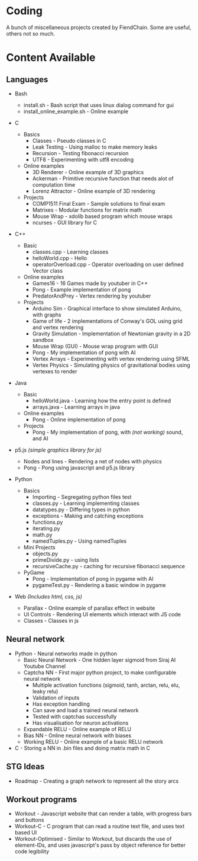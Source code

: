 # Coding
A bunch of miscellaneous projects created by FiendChain. Some are useful, others not so much.

# Content Available

## **Languages**
* Bash
    * install.sh - Bash script that uses linux dialog command for gui
    * install_online_example.sh - Online example

* C
    * Basics
        * Classes - Pseudo classes in C
        * Leak Testing - Using malloc to make memory leaks
        * Recursion - Testing fibonacci recursion
        * UTF8 - Experimenting with utf8 encoding
    * Online examples
        * 3D Renderer - Online example of 3D graphics
        * Ackerman - Primitive recursive function that needs alot of computation time
        * Lorenz Attractor - Online example of 3D rendering
    * Projects
        * COMP1511 Final Exam - Sample solutions to final exam
        * Matrixes - Modular functions for matrix math
        * Mouse Wrap - xdolib based program which mouse wraps
        * ncurses - GUI library for C

* C++
    * Basic 
        * classes.cpp - Learning classes
        * helloWorld.cpp - Hello 
        * operatorOverload.cpp - Operator overloading on user defined Vector class
    * Online examples
        * Games16 - 16 Games made by youtuber in C++
        * Pong - Example implementation of pong
        * PredatorAndPrey - Vertex rendering by youtuber
    * Projects
        * Arduino Sim - Graphical interface to show simulated Arduino, with graphs
        * Game of life - 2 implementations of Conway's GOL using grid and vertex rendering
        * Gravity Simulation - Implementation of Newtonian gravity in a 2D sandbox
        * Mouse Wrap (GUI) - Mouse wrap program with GUI
        * Pong - My implementation of pong with AI
        * Vertex Arrays - Experimenting with vertex rendering using SFML
        * Vertex Physics - Simulating physics of gravitational bodies using vertexes to render

* Java
    * Basic
        * helloWorld.java - Learning how the entry point is defined
        * arrays.java - Learning arrays in java
    * Online examples
        * Pong - Online implementation of pong
    * Projects
        * Pong - My implementation of pong, with *(not working)* sound, and AI

* p5.js *(simple graphics library for js)*
    * Nodes and lines - Rendering a net of nodes with physics
    * Pong - Pong using javascript and p5.js library

* Python
    * Basics
        * Importing - Segregating python files test
        * classes.py - Learning implementing classes
        * datatypes.py - Differing types in python
        * exceptions - Making and catching exceptions
        * functions.py
        * iterating.py
        * math.py
        * namedTuples.py - Using namedTuples
    * Mini Projects
        * objects.py
        * primeDivide.py - using lists
        * recursiveCache.py - caching for recursive fibonacci sequence
    * PyGame
        * Pong - Implementation of pong in pygame with AI
        * pygameTest.py - Rendering a basic window in pygame

* Web *(Includes html, css, js)*
    * Parallax - Online example of parallax effect in website
    * UI Controls - Rendering UI elements which interact with JS code
    * Classes - Classes in js

## **Neural network**
* Python - Neural networks made in python
    * Basic Neural Network - One hidden layer sigmoid from Siraj AI Youtube Channel
    * Captcha NN - First major python project, to make configurable neural network
        * Multiple activation functions (sigmoid, tanh, arctan, relu, elu, leaky relu)
        * Validation of inputs
        * Has exception handling
        * Can save and load a trained neural network
        * Tested with captchas successfully
        * Has visualisation for neuron activations
    * Expandable RELU - Online example of RELU
    * Bias NN - Online neural network with biases
    * Working RELU - Online example of a basic RELU network
* C - Storing a NN in .bin files and doing matrix math in C

## **STG Ideas**
* Roadmap - Creating a graph network to represent all the story arcs

## **Workout programs**
* Workout - Javascript website that can render a table, with progress bars and buttons 
* Workout-C - C program that can read a routine text file, and uses text based UI
* Workout-Optimised - Similar to Workout, but discards the use of element-IDs, and uses javascript's pass by object reference for better code legibility
